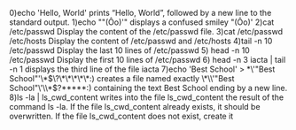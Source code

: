 0)echo 'Hello, World' prints “Hello, World”, followed by a new line to the standard output.
1)echo "\"(Ôo)'"  displays a confused smiley "(Ôo)'
2)cat /etc/passwd  Display the content of the /etc/passwd file.
3)cat /etc/passwd /etc/hosts  Display the content of /etc/passwd and /etc/hosts
4)tail -n 10 /etc/passwd  Display the last 10 lines of /etc/passwd
5) head -n 10 /etc/passwd  Display the first 10 lines of /etc/passwd
6) head -n 3 iacta | tail -n 1  displays the third line of the file iacta
7)echo 'Best School' > \*\\'"Best School"\'\\*$\?\*\*\*\*\*:)  creates a file named exactly \*\\'"Best School"\'\\*$\?\*\*\*\*\*:) containing the text Best School ending by a new line.
8)ls -la | ls_cwd_content  writes into the file ls_cwd_content the result of the command ls -la. If the file ls_cwd_content already exists, it should be overwritten. If the file ls_cwd_content does not exist, create it
